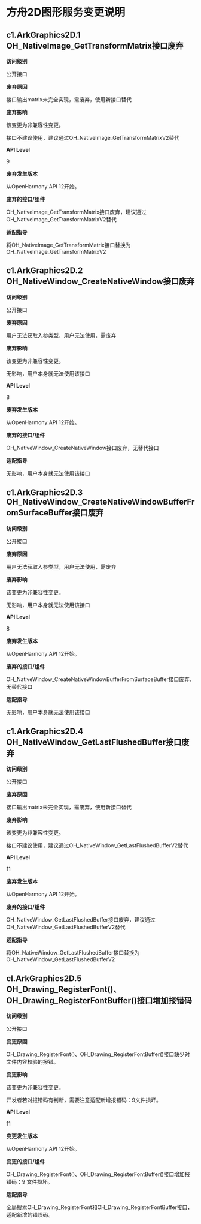 # 方舟2D图形服务变更说明

## c1.ArkGraphics2D.1 OH_NativeImage_GetTransformMatrix接口废弃

**访问级别**

公开接口

**废弃原因**

接口输出matrix未完全实现，需废弃，使用新接口替代

**废弃影响**

该变更为非兼容性变更。

接口不建议使用，建议通过OH_NativeImage_GetTransformMatrixV2替代

**API Level**

9

**废弃发生版本**

从OpenHarmony API 12开始。

**废弃的接口/组件**

OH_NativeImage_GetTransformMatrix接口废弃，建议通过OH_NativeImage_GetTransformMatrixV2替代

**适配指导**

将OH_NativeImage_GetTransformMatrix接口替换为OH_NativeImage_GetTransformMatrixV2

## c1.ArkGraphics2D.2 OH_NativeWindow_CreateNativeWindow接口废弃

**访问级别**

公开接口

**废弃原因**

用户无法获取入参类型，用户无法使用，需废弃

**废弃影响**

该变更为非兼容性变更。

无影响，用户本身就无法使用该接口

**API Level**

8

**废弃发生版本**

从OpenHarmony API 12开始。

**废弃的接口/组件**

OH_NativeWindow_CreateNativeWindow接口废弃，无替代接口

**适配指导**

无影响，用户本身就无法使用该接口

## c1.ArkGraphics2D.3 OH_NativeWindow_CreateNativeWindowBufferFromSurfaceBuffer接口废弃

**访问级别**

公开接口

**废弃原因**

用户无法获取入参类型，用户无法使用，需废弃

**废弃影响**

该变更为非兼容性变更。

无影响，用户本身就无法使用该接口

**API Level**

8

**废弃发生版本**

从OpenHarmony API 12开始。

**废弃的接口/组件**

OH_NativeWindow_CreateNativeWindowBufferFromSurfaceBuffer接口废弃，无替代接口

**适配指导**

无影响，用户本身就无法使用该接口

## c1.ArkGraphics2D.4 OH_NativeWindow_GetLastFlushedBuffer接口废弃

**访问级别**

公开接口

**废弃原因**

接口输出matrix未完全实现，需废弃，使用新接口替代

**废弃影响**

该变更为非兼容性变更。

接口不建议使用，建议通过OH_NativeWindow_GetLastFlushedBufferV2替代

**API Level**

11

**废弃发生版本**

从OpenHarmony API 12开始。

**废弃的接口/组件**

OH_NativeWindow_GetLastFlushedBuffer接口废弃，建议通过OH_NativeWindow_GetLastFlushedBufferV2替代

**适配指导**

将OH_NativeWindow_GetLastFlushedBuffer接口替换为OH_NativeWindow_GetLastFlushedBufferV2

## cl.ArkGraphics2D.5 OH_Drawing_RegisterFont()、OH_Drawing_RegisterFontBuffer()接口增加报错码

**访问级别**

公开接口

**变更原因**

OH_Drawing_RegisterFont()、OH_Drawing_RegisterFontBuffer()接口缺少对文件内容校验的报错。

**变更影响**

该变更为非兼容性变更。

开发者若对报错码有判断，需要注意适配新增报错码：9文件损坏。

**API Level**

11

**变更发生版本**

从OpenHarmony API 12开始。

**变更的接口/组件**

OH_Drawing_RegisterFont()、OH_Drawing_RegisterFontBuffer()接口增加报错码：9 文件损坏。

**适配指导**

全局搜索OH_Drawing_RegisterFont和OH_Drawing_RegisterFontBuffer接口，适配新增的错误码。
